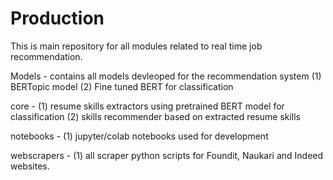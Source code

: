 # Production
This is main repository for all modules related to real time job recommendation.

Models - contains all models devleoped for the recommendation system 
  (1) BERTopic model
  (2) Fine tuned BERT for classification

core -
  (1) resume skills extractors using pretrained BERT model for classification
  (2) skills recommender based on extracted resume skills
  
notebooks -
  (1) jupyter/colab notebooks used for development
  
webscrapers -
  (1) all scraper python scripts for Foundit, Naukari and Indeed websites.
 
